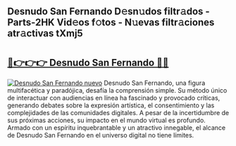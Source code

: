 ## Desnudo San Fernando D𝚎sn𝚞dos filtr𝚊dos - Parts-2HK Vid𝚎os f𝚘tos - N𝚞evas filtr𝚊ciones atr𝚊ctivas tXmj5

# <h2><a href="http://mb7rfrs.tromn.icu/?c=Desnudo+San+Fernando">🔗👉👉👉 Desnudo San Fernando 🔗🔗</a></h2>

[![Desnudo San Fernando nuevo](https://i.imgur.com/pEAQMta.gif)](http://mb7rfrs.tromn.icu/?c=Desnudo+San+Fernando)
Desnudo San Fernando, una figura multifacética y paradójica, desafía la comprensión simple. Su método único de interactuar con audiencias en línea ha fascinado y provocado críticas, generando debates sobre la expresión artística, el consentimiento y las complejidades de las comunidades digitales. A pesar de la incertidumbre de sus próximas acciones, su impacto en el mundo virtual es profundo. Armado con un espíritu inquebrantable y un atractivo innegable, el alcance de Desnudo San Fernando en el universo digital no tiene límites.
